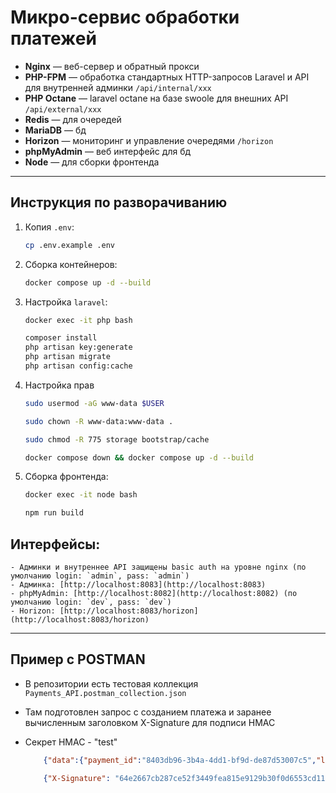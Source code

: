 # Микро-сервис обработки платежей

- **Nginx** — веб-сервер и обратный прокси
- **PHP-FPM** — обработка стандартных HTTP-запросов Laravel и API для внутренней админки `/api/internal/xxx`
- **PHP Octane** — laravel octane на базе swoole для внешних API `/api/external/xxx`
- **Redis** — для очередей
- **MariaDB** — бд
- **Horizon** — мониторинг и управление очередями `/horizon`
- **phpMyAdmin** — веб интерфейс для бд
- **Node** — для сборки фронтенда

---

## Инструкция по разворачиванию

1. Копия `.env`:

    ```bash
    cp .env.example .env
    ```
   
2. Сборка контейнеров:

    ```bash
    docker compose up -d --build
    ```

3. Настройка `laravel`:

    ```bash
    docker exec -it php bash

    composer install
    php artisan key:generate
    php artisan migrate
    php artisan config:cache
    ```

4. Настройка прав

    ```bash
    sudo usermod -aG www-data $USER
    ```

    ```bash
    sudo chown -R www-data:www-data .
    ```

    ```bash
    sudo chmod -R 775 storage bootstrap/cache
    ```
       
    ```bash
    docker compose down && docker compose up -d --build
    ```

5. Сборка фронтенда:

    ```bash
    docker exec -it node bash

    npm run build
    ```
   
## Интерфейсы:

    - Админки и внутреннее API защищены basic auth на уровне nginx (по умолчанию login: `admin`, pass: `admin`)
    - Админка: [http://localhost:8083](http://localhost:8083)
    - phpMyAdmin: [http://localhost:8082](http://localhost:8082) (по умолчанию login: `dev`, pass: `dev`)
    - Horizon: [http://localhost:8083/horizon](http://localhost:8083/horizon)

---

## Пример с POSTMAN

* В репозитории есть тестовая коллекция `Payments_API.postman_collection.json`
* Там подготовлен запрос с созданием платежа и заранее вычисленным заголовком X-Signature для подписи HMAC
* Секрет HMAC - "test"

    ```json
        {"data":{"payment_id":"8403db96-3b4a-4dd1-bf9d-de87d53007c5","login":"test","project_name":"test","details":"1234567890123","amount":10460.74,"currency":"RUB","status":"UNPAID"}}
    ```
  
    ```json
        {"X-Signature": "64e2667cb287ce52f3449fea815e9129b30f0d6553cd11d0c6341e1218129239"}
    ```
